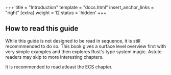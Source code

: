 +++
title = "Introduction"
template = "docs.html"
insert_anchor_links = "right"
[extra]
weight = 12
status = 'hidden'
+++


## How to read this guide

While this guide is not designed to be read in sequence, it is still recommmended to do so. This book gives a surface level overview first with very simple examples and then explores Rust's type system magic. Astute readers may skip to more interesting chapters.

It is recommended to read atleast the ECS chapter.
